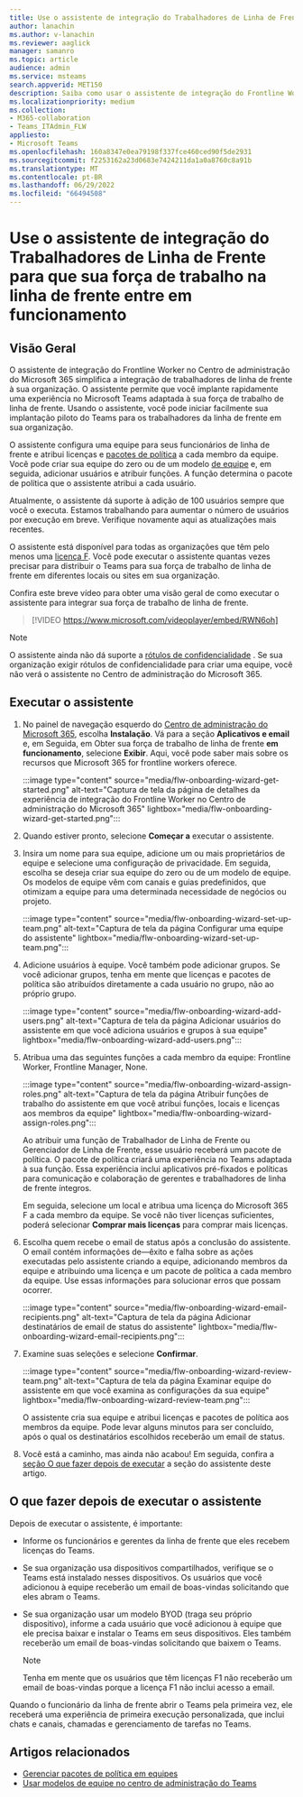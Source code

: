 ```yaml
---
title: Use o assistente de integração do Trabalhadores de Linha de Frente para que sua força de trabalho na linha de frente entre em funcionamento
author: lanachin
ms.author: v-lanachin
ms.reviewer: aaglick
manager: samanro
ms.topic: article
audience: admin
ms.service: msteams
search.appverid: MET150
description: Saiba como usar o assistente de integração do Frontline Worker para implantar rapidamente uma experiência no Teams adaptada aos funcionários e gerentes de linha de frente em sua organização.
ms.localizationpriority: medium
ms.collection:
- M365-collaboration
- Teams_ITAdmin_FLW
appliesto:
- Microsoft Teams
ms.openlocfilehash: 160a8347e0ea79198f337fce460ced90f5de2931
ms.sourcegitcommit: f2253162a23d0683e7424211da1a0a8760c8a91b
ms.translationtype: MT
ms.contentlocale: pt-BR
ms.lasthandoff: 06/29/2022
ms.locfileid: "66494508"
---
```

# <a name="use-the-frontline-worker-onboarding-wizard-to-get-your-frontline-workforce-up-and-running"></a>Use o assistente de integração do Trabalhadores de Linha de Frente para que sua força de trabalho na linha de frente entre em funcionamento

## <a name="overview"></a>Visão Geral

O assistente de integração do Frontline Worker no Centro de administração do Microsoft 365 simplifica a integração de trabalhadores de linha de frente à sua organização. O assistente permite que você implante rapidamente uma experiência no Microsoft Teams adaptada à sua força de trabalho de linha de frente. Usando o assistente, você pode iniciar facilmente sua implantação piloto do Teams para os trabalhadores da linha de frente em sua organização.

O assistente configura uma equipe para seus funcionários de linha de frente e atribui licenças e [pacotes de política](manage-policy-packages.md) a cada membro da equipe. Você pode criar sua equipe do zero ou de um modelo [de equipe](get-started-with-teams-templates-in-the-admin-console.md) e, em seguida, adicionar usuários e atribuir funções. A função determina o pacote de política que o assistente atribui a cada usuário.

Atualmente, o assistente dá suporte à adição de 100 usuários sempre que você o executa. Estamos trabalhando para aumentar o número de usuários por execução em breve. Verifique novamente aqui as atualizações mais recentes.

O assistente está disponível para todas as organizações que têm pelo menos uma [licença F](https://www.microsoft.com/microsoft-365/enterprise/frontline). Você pode executar o assistente quantas vezes precisar para distribuir o Teams para sua força de trabalho de linha de frente em diferentes locais ou sites em sua organização.

Confira este breve vídeo para obter uma visão geral de como executar o assistente para integrar sua força de trabalho de linha de frente.

> [!VIDEO https://www.microsoft.com/videoplayer/embed/RWN6oh]

> [!NOTE]
> O assistente ainda não dá suporte a [rótulos de confidencialidade](sensitivity-labels.md) . Se sua organização exigir rótulos de confidencialidade para criar uma equipe, você não verá o assistente no Centro de administração do Microsoft 365.

## <a name="run-the-wizard"></a>Executar o assistente

1. No painel de navegação esquerdo do [Centro de administração do Microsoft 365](https://admin.microsoft.com/), escolha **Instalação**. Vá para a seção **Aplicativos e email** e, em Seguida, em Obter sua força de trabalho de linha de frente **em funcionamento**, selecione **Exibir**. Aqui, você pode saber mais sobre os recursos que Microsoft 365 for frontline workers oferece.

    :::image type="content" source="media/flw-onboarding-wizard-get-started.png" alt-text="Captura de tela da página de detalhes da experiência de integração do Frontline Worker no Centro de administração do Microsoft 365" lightbox="media/flw-onboarding-wizard-get-started.png":::

2. Quando estiver pronto, selecione **Começar a** executar o assistente.

3. Insira um nome para sua equipe, adicione um ou mais proprietários de equipe e selecione uma configuração de privacidade. Em seguida, escolha se deseja criar sua equipe do zero ou de um modelo de equipe. Os modelos de equipe vêm com canais e guias predefinidos, que otimizam a equipe para uma determinada necessidade de negócios ou projeto.

    :::image type="content" source="media/flw-onboarding-wizard-set-up-team.png" alt-text="Captura de tela da página Configurar uma equipe do assistente" lightbox="media/flw-onboarding-wizard-set-up-team.png":::

4. Adicione usuários à equipe. Você também pode adicionar grupos. Se você adicionar grupos, tenha em mente que licenças e pacotes de política são atribuídos diretamente a cada usuário no grupo, não ao próprio grupo.

    :::image type="content" source="media/flw-onboarding-wizard-add-users.png" alt-text="Captura de tela da página Adicionar usuários do assistente em que você adiciona usuários e grupos à sua equipe" lightbox="media/flw-onboarding-wizard-add-users.png":::

5. Atribua uma das seguintes funções a cada membro da equipe: Frontline Worker, Frontline Manager, None. 
  
    :::image type="content" source="media/flw-onboarding-wizard-assign-roles.png" alt-text="Captura de tela da página Atribuir funções de trabalho do assistente em que você atribui funções, locais e licenças aos membros da equipe" lightbox="media/flw-onboarding-wizard-assign-roles.png":::

    Ao atribuir uma função de Trabalhador de Linha de Frente ou Gerenciador de Linha de Frente, esse usuário receberá um pacote de política. O pacote de política criará uma experiência no Teams adaptada à sua função. Essa experiência inclui aplicativos pré-fixados e políticas para comunicação e colaboração de gerentes e trabalhadores de linha de frente íntegros.

    Em seguida, selecione um local e atribua uma licença do Microsoft 365 F a cada membro da equipe. Se você não tiver licenças suficientes, poderá selecionar **Comprar mais licenças** para comprar mais licenças.  

6. Escolha quem recebe o email de status após a conclusão do assistente. O email contém informações de&mdash;êxito e falha sobre as ações executadas pelo assistente criando a equipe, adicionando membros da equipe e atribuindo uma licença e um pacote de política a cada membro da equipe. Use essas informações para solucionar erros que possam ocorrer.

    :::image type="content" source="media/flw-onboarding-wizard-email-recipients.png" alt-text="Captura de tela da página Adicionar destinatários de email de status do assistente" lightbox="media/flw-onboarding-wizard-email-recipients.png":::

7. Examine suas seleções e selecione **Confirmar**.

    :::image type="content" source="media/flw-onboarding-wizard-review-team.png" alt-text="Captura de tela da página Examinar equipe do assistente em que você examina as configurações da sua equipe" lightbox="media/flw-onboarding-wizard-review-team.png":::

    O assistente cria sua equipe e atribui licenças e pacotes de política aos membros da equipe. Pode levar alguns minutos para ser concluído, após o qual os destinatários escolhidos receberão um email de status.

8. Você está a caminho, mas ainda não acabou! Em seguida, confira a [seção O que fazer depois de executar](#what-to-do-after-running-the-wizard) a seção do assistente deste artigo.

## <a name="what-to-do-after-running-the-wizard"></a>O que fazer depois de executar o assistente

Depois de executar o assistente, é importante:

- Informe os funcionários e gerentes da linha de frente que eles recebem licenças do Teams.
- Se sua organização usa dispositivos compartilhados, verifique se o Teams está instalado nesses dispositivos. Os usuários que você adicionou à equipe receberão um email de boas-vindas solicitando que eles abram o Teams.
- Se sua organização usar um modelo BYOD (traga seu próprio dispositivo), informe a cada usuário que você adicionou à equipe que ele precisa baixar e instalar o Teams em seus dispositivos. Eles também receberão um email de boas-vindas solicitando que baixem o Teams.

    > [!NOTE]
    > Tenha em mente que os usuários que têm licenças F1 não receberão um email de boas-vindas porque a licença F1 não inclui acesso a email.  

Quando o funcionário da linha de frente abrir o Teams pela primeira vez, ele receberá uma experiência de primeira execução personalizada, que inclui chats e canais, chamadas e gerenciamento de tarefas no Teams.

## <a name="related-articles"></a>Artigos relacionados

- [Gerenciar pacotes de política em equipes](manage-policy-packages.md)
- [Usar modelos de equipe no centro de administração do Teams](get-started-with-teams-templates-in-the-admin-console.md)
